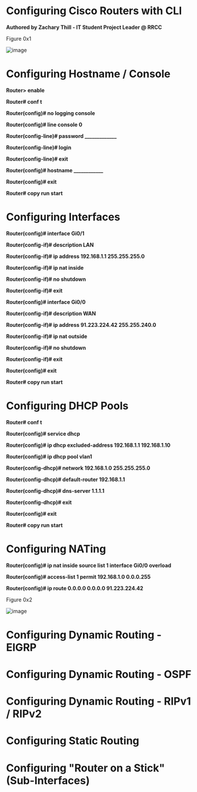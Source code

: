 # Configuring Cisco Routers with CLI 
**Authored by Zachary Thill - IT Student Project Leader @ RRCC**

Figure 0x1

![image](https://user-images.githubusercontent.com/83109592/130343285-dd587231-ab58-471d-a5ae-48c21be514e0.png)


# Configuring Hostname / Console
**Router> enable**  

**Router# conf t**  

**Router(config)# no logging console**  

**Router(config)# line console 0**

**Router(config-line)# password _____________**

**Router(config-line)# login** 

**Router(config-line)# exit**  

**Router(config)# hostname ____________**  

**Router(config)# exit** 

**Router# copy run start** 

# Configuring Interfaces 

**Router(config)# interface Gi0/1**  

**Router(config-if)# description LAN**  

**Router(config-if)# ip address 192.168.1.1 255.255.255.0** 

**Router(config-if)# ip nat inside**  

**Router(config-if)# no shutdown** 

**Router(config-if)# exit** 

**Router(config)# interface Gi0/0** 

**Router(config-if)# description WAN** 

**Router(config-if)# ip address 91.223.224.42 255.255.240.0**

**Router(config-if)# ip nat outside** 

**Router(config-if)# no shutdown** 

**Router(config-if)# exit** 

**Router(config)# exit**

**Router# copy run start**  

# Configuring DHCP Pools

**Router# conf t**   

**Router(config)# service dhcp** 

**Router(config)# ip dhcp excluded-address 192.168.1.1 192.168.1.10**

**Router(config)# ip dhcp pool vlan1** 

**Router(config-dhcp)# network 192.168.1.0 255.255.255.0** 

**Router(config-dhcp)# default-router 192.168.1.1** 

**Router(config-dhcp)# dns-server 1.1.1.1**  

**Router(config-dhcp)# exit** 

**Router(config)# exit**  

**Router# copy run start**

# Configuring NATing 

**Router(config)# ip nat inside source list 1 interface Gi0/0 overload** 

**Router(config)# access-list 1 permit 192.168.1.0 0.0.0.255**

**Router(config)# ip route 0.0.0.0 0.0.0.0 91.223.224.42**

Figure 0x2

![image](https://user-images.githubusercontent.com/83109592/130343952-9fd0dbae-13dd-43e1-a81d-05b286243dc4.png)

# Configuring Dynamic Routing - EIGRP 

# Configuring Dynamic Routing - OSPF  

# Configuring Dynamic Routing - RIPv1 / RIPv2 

# Configuring Static Routing 

# Configuring "Router on a Stick" (Sub-Interfaces)

